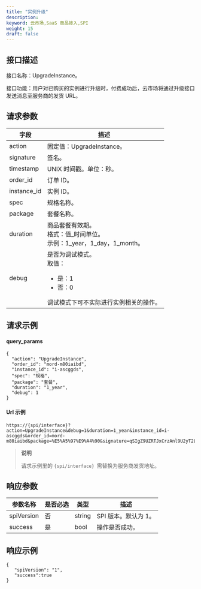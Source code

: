 ```yaml
---
title: "实例升级"
description: 
keyword: 云市场,SaaS 商品接入,SPI
weight: 15
draft: false
---
```


## 接口描述

接口名称：UpgradeInstance。

接口功能：用户对已购买的实例进行升级时，付费成功后，云市场将通过升级接口发送消息至服务商的发货 URL。

## 请求参数

| 字段        | 描述                                                         |
| ----------- | ------------------------------------------------------------ |
| action      | 固定值：UpgradeInstance。                                    |
| signature   | 签名。                                                       |
| timestamp   | UNIX 时间戳。单位：秒。                                      |
| order_id    | 订单 ID。                                                    |
| instance_id | 实例 ID。                                                    |
| spec        | 规格名称。                                                   |
| package     | 套餐名称。                                                   |
| duration    | 商品套餐有效期。<br/>格式：值_时间单位。<br/>示例：1_year，1_day，1_month。 |
| debug       | 是否为调试模式。<br/>取值：<ul><li>是：1</li><li>否：0</li></ul>调试模式下可不实际进行实例相关的操作。 |

## 请求示例

#### query_params

```
{
  "action": "UpgradeInstance",
  "order_id": "mord-m80iaibd",
  "instance_id": "i-ascggds",
  "spec": "规格",
  "package": "套餐",
  "duration": "1_year",
  "debug": 1
}
```

#### Url 示例

```
https://{spi/interface}?action=UpgradeInstance&debug=1&duration=1_year&instance_id=i-ascggds&order_id=mord-m80iaibd&package=%E5%A5%97%E9%A4%90&signature=qSIgZ9UZRTJxCrzAnl9U2yT2LLrAExxssRUUUz%2FW4YQ%3D&spec=%E8%A7%84%E6%A0%BC&timestamp=1652254417
```

> **说明**
>
> 请求示例里的 `{spi/interface} `需替换为服务商发货地址。

## 响应参数

| 参数名称   | 是否必选 | 类型   | 描述                 |
| ---------- | -------- | ------ | -------------------- |
| spiVersion | 否       | string | SPI 版本。默认为 1。 |
| success    | 是       | bool   | 操作是否成功。       |

## 响应示例

```
{  
   "spiVersion": "1",
   "success":true
}
```
